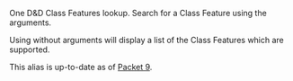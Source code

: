 One D&D Class Features lookup. Search for a Class Feature using the arguments.

Using without arguments will display a list of the Class Features which are supported.

This alias is up-to-date as of [Packet 9](https://www.dndbeyond.com/sources/ua/ph-playtest-8).
